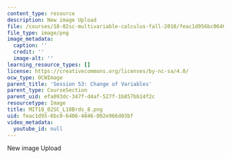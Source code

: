 ```yaml
---
content_type: resource
description: New image Upload
file: /courses/18-02sc-multivariable-calculus-fall-2010/feac1d956bc064064846002e966d03bf_MIT18_02SC_L18Brds_8.png
file_type: image/png
image_metadata:
  caption: ''
  credit: ''
  image-alt: ''
learning_resource_types: []
license: https://creativecommons.org/licenses/by-nc-sa/4.0/
ocw_type: OCWImage
parent_title: 'Session 53: Change of Variables'
parent_type: CourseSection
parent_uid: efa093dc-347f-d4af-527f-1b857bb14f2c
resourcetype: Image
title: MIT18_02SC_L18Brds_8.png
uid: feac1d95-6bc0-6406-4846-002e966d03bf
video_metadata:
  youtube_id: null
---
```

New image Upload